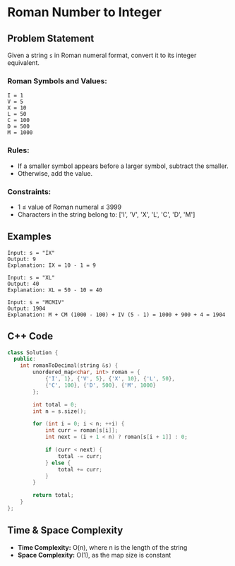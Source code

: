 # Roman Number to Integer

## Problem Statement
Given a string `s` in Roman numeral format, convert it to its integer equivalent.

### Roman Symbols and Values:
```
I = 1
V = 5
X = 10
L = 50
C = 100
D = 500
M = 1000
```

### Rules:
- If a smaller symbol appears before a larger symbol, subtract the smaller.
- Otherwise, add the value.

### Constraints:
- 1 ≤ value of Roman numeral ≤ 3999
- Characters in the string belong to: ['I', 'V', 'X', 'L', 'C', 'D', 'M']

## Examples
```
Input: s = "IX"
Output: 9
Explanation: IX = 10 - 1 = 9

Input: s = "XL"
Output: 40
Explanation: XL = 50 - 10 = 40

Input: s = "MCMIV"
Output: 1904
Explanation: M + CM (1000 - 100) + IV (5 - 1) = 1000 + 900 + 4 = 1904
```

## C++ Code
```cpp
class Solution {
  public:
    int romanToDecimal(string &s) {
        unordered_map<char, int> roman = {
            {'I', 1}, {'V', 5}, {'X', 10}, {'L', 50},
            {'C', 100}, {'D', 500}, {'M', 1000}
        };

        int total = 0;
        int n = s.size();

        for (int i = 0; i < n; ++i) {
            int curr = roman[s[i]];
            int next = (i + 1 < n) ? roman[s[i + 1]] : 0;

            if (curr < next) {
                total -= curr;
            } else {
                total += curr;
            }
        }

        return total;
    }
};
```

## Time & Space Complexity
- **Time Complexity:** O(n), where n is the length of the string
- **Space Complexity:** O(1), as the map size is constant
